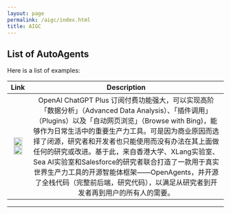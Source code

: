 ```yaml
---
layout: page
permalink: /aigc/index.html
title: AIGC
---
```


## List of AutoAgents



Here is a list of examples:<br>



| Link | Description |
|:---:|:---:|
| <a href="https://github.com/xlang-ai/OpenAgents"><img src="https://www.pngrepo.com/png/373139/180/social-github.png" width="20" height="20"></a>  <a href="https://chat.xlang.ai/"><img src="https://www.xlang.ai/icons/logo.svg" width="20" height="20"></a> | OpenAI ChatGPT Plus 订阅付费功能强大，可以实现高阶「数据分析」（Advanced Data Analysis）、「插件调用」（Plugins）以及「自动网页浏览」（Browse with Bing)，能够作为日常生活中的重要生产力工具。可是因为商业原因而选择了闭源，研究者和开发者也只能使用而没有办法在其上面做任何的研究或改进。基于此，来自香港大学、XLang实验室、Sea AI实验室和Salesforce的研究者联合打造了一款用于真实世界生产力工具的开源智能体框架——OpenAgents，并开源了全栈代码（完整前后端，研究代码），以满足从研究者到开发者再到用户的所有人的需要。 |

---
